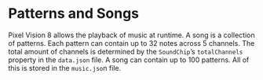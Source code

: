 # Patterns and Songs

Pixel Vision 8 allows the playback of music at runtime. A song is a collection of patterns. Each pattern can contain up to 32 notes across 5 channels. The total amount of channels is determined by the `SoundChip`’s `totalChannels` property in the `data.json` file. A song can contain up to 100 patterns. All of this is stored in the `music.jso`n file.

